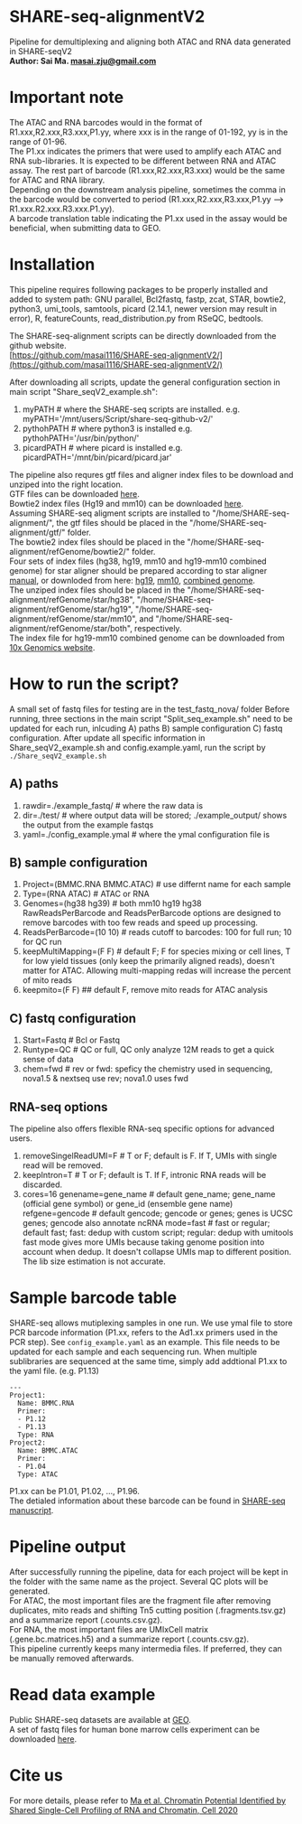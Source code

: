 <html>
  <head>
    <meta name="google-site-verification" content="FC8xEq44yQepn6GHyTtgwE8snz8H4lnnfgcJE16CIHY" />
  </head>
</html>

# SHARE-seq-alignmentV2
Pipeline for demultiplexing and aligning both ATAC and RNA data generated in SHARE-seqV2\
**Author: Sai Ma. masai.zju@gmail.com**

# Important note
The ATAC and RNA barcodes would in the format of R1.xxx,R2.xxx,R3.xxx,P1.yy, where xxx is in the range of 01-192, yy is in the range of 01-96.\
The P1.xx indicates the primers that were used to amplify each ATAC and RNA sub-libraries. It is expected to be different between RNA and ATAC assay. The rest part of barcode (R1.xxx,R2.xxx,R3.xxx) would be the same for ATAC and RNA library.\
Depending on the downstream analysis pipeline, sometimes the comma in the barcode would be converted to period (R1.xxx,R2.xxx,R3.xxx,P1.yy --> R1.xxx.R2.xxx.R3.xxx.P1.yy).\
A barcode translation table indicating the P1.xx used in the assay would be beneficial, when submitting data to GEO.

# Installation
This pipeline requires following packages to be properly installed and added to system path: GNU parallel, Bcl2fastq, fastp, zcat, STAR, bowtie2, python3, umi_tools, samtools, picard (2.14.1, newer version may result in error), R, featureCounts, read_distribution.py from RSeQC, bedtools. 

The SHARE-seq-alignment scripts can be directly downloaded from the github website.\
[https://github.com/masai1116/SHARE-seq-alignmentV2/](https://github.com/masai1116/SHARE-seq-alignmentV2/)

After downloading all scripts, update the general configuration section in main script "Share_seqV2_example.sh":
1) myPATH # where the SHARE-seq scripts are installed. e.g. myPATH='/mnt/users/Script/share-seq-github-v2/'
2) pythohPATH # where python3 is installed e.g. pythohPATH='/usr/bin/python/' 
3) picardPATH # where picard is installed e.g. picardPATH='/mnt/bin/picard/picard.jar'

The pipeline also requres gtf files and aligner index files to be download and unziped into the right location.\
GTF files can be downloaded [here](https://drive.google.com/file/d/1HuGLf0vSHO58Ek5HibTRiwXWBn9fBMTz/view?usp=sharing).\
Bowtie2 index files (Hg19 and mm10) can be downloaded [here](https://drive.google.com/file/d/1bXIxznwirsZ6DZhqK1gw6ZKlj-UjFRhn/view?usp=sharing).\
Assuming SHARE-seq aligment scripts are installed to "/home/SHARE-seq-alignment/", the gtf files should be placed in the "/home/SHARE-seq-alignment/gtf/" folder.\
The bowtie2 index files should be placed in the "/home/SHARE-seq-alignment/refGenome/bowtie2/" folder.\
Four sets of index files (hg38, hg19, mm10 and hg19-mm10 combined genome) for star aligner should be prepared according to star aligner [manual](https://github.com/alexdobin/STAR), or downloded from here: [hg19](https://drive.google.com/file/d/1IXI4DP-mjh2qc-EQe1WnWJQOCVEI4KVX/view?usp=sharing), [mm10](https://drive.google.com/file/d/1n0UwzOeUbX7TIBOrcBbXjgH3i0UH-Ka5/view?usp=sharing), [combined genome](https://drive.google.com/file/d/15Z2YMUDiavYG0s9zLFAbbwqA0VhVNu-f/view?usp=sharing).\
The unziped index files should be placed in the "/home/SHARE-seq-alignment/refGenome/star/hg38", "/home/SHARE-seq-alignment/refGenome/star/hg19", "/home/SHARE-seq-alignment/refGenome/star/mm10", and "/home/SHARE-seq-alignment/refGenome/star/both", respectively.\
The index file for hg19-mm10 combined genome can be downloaded from [10x Genomics website](https://support.10xgenomics.com/single-cell-gene-expression/software/downloads/latest).

# How to run the script?
A small set of fastq files for testing are in the test_fastq_nova/ folder
Before running, three sections in the main script "Split_seq_example.sh" need to be updated for each run, inlcuding 
A) paths B) sample configuration C) fastq configuration. After update all specific information in Share_seqV2_example.sh and config.example.yaml, run the script by ```./Share_seqV2_example.sh```
## A) paths
1) rawdir=./example_fastq/ # where the raw data is
2) dir=./test/ # where output data will be stored; ./example_output/ shows the output from the example fastqs 
3) yaml=./config_example.ymal # where the ymal configuration file is

## B) sample configuration
1) Project=(BMMC.RNA BMMC.ATAC) # use differnt name for each sample 
2) Type=(RNA ATAC)  # ATAC or RNA
3) Genomes=(hg38 hg39) # both mm10 hg19 hg38 \
RawReadsPerBarcode and ReadsPerBarcode options are designed to remove barcodes with too few reads and speed up processing. 
4) ReadsPerBarcode=(10 10) # reads cutoff to barcodes: 100 for full run; 10 for QC run
5) keepMultiMapping=(F F)  # default F; F for species mixing or cell lines, T for low yield tissues (only keep the primarily aligned reads), doesn't matter for ATAC. Allowing multi-mapping redas will increase the percent of mito reads
6) keepmito=(F F) ## default F, remove mito reads for ATAC analysis

## C) fastq configuration
1) Start=Fastq # Bcl or Fastq
2) Runtype=QC # QC or full, QC only analyze 12M reads to get a quick sense of data
3) chem=fwd # rev or fwd: speficy the chemistry used in sequencing, nova1.5 & nextseq use rev; nova1.0 uses fwd

## RNA-seq options
The pipeline also offers flexible RNA-seq specific options for advanced users. 
1) removeSingelReadUMI=F # T or F; default is F. If T, UMIs with single read will be removed.
2) keepIntron=T # T or F; default is T. If F, intronic RNA reads will be discarded.
3) cores=16
genename=gene_name # default gene_name; gene_name (official gene symbol) or gene_id (ensemble gene name)
refgene=gencode # default gencode; gencode or genes; genes is UCSC genes; gencode also annotate ncRNA
mode=fast # fast or regular; default fast; fast: dedup with custom  script; regular: dedup with umitools
fast mode gives more UMIs because taking genome position into account when dedup. It doesn't collapse UMIs map to different position. The lib size estimation is not accurate.

# Sample barcode table
SHARE-seq allows mutiplexing samples in one run. We use ymal file to store PCR barcode information (P1.xx, refers to the Ad1.xx primers used in the PCR step). See ```config_example.yaml``` as an example. This file needs to be updated for each sample and each sequencing run. When multiple sublibraries are sequenced at the same time, simply add addtional P1.xx to the yaml file. (e.g. P1.13)
```
---
Project1:
  Name: BMMC.RNA
  Primer:
  - P1.12
  - P1.13
  Type: RNA
Project2:
  Name: BMMC.ATAC
  Primer:
  - P1.04
  Type: ATAC
```        
P1.xx can be P1.01, P1.02, ..., P1.96.\
The detialed information about these barcode can be found in [SHARE-seq manuscript](https://www.sciencedirect.com/science/article/pii/S0092867420312538).

# Pipeline output
After successfully running the pipeline, data for each project will be kept in the folder with the same name as the project. 
Several QC plots will be generated.\
For ATAC, the most important files are the fragment file after removing duplicates, mito reads and shifting Tn5 cutting position (.fragments.tsv.gz) and a summarize report (.counts.csv.gz).\
For RNA, the most important files are UMIxCell matrix (.gene.bc.matrices.h5) and a summarize report (.counts.csv.gz).\
This pipeline currently keeps many intermedia files. If preferred, they can be manually removed afterwards.

# Read data example
Public SHARE-seq datasets are available at [GEO](https://www.ncbi.nlm.nih.gov/geo/query/acc.cgi?acc=GSE140203).\
A set of fastq files for human bone marrow cells experiment can be downloaded [here](https://drive.google.com/drive/folders/19HdjJuWrpRJz8OeB6YNUMSojPyTMV7OP?usp=sharing).

# Cite us
For more details, please refer to [Ma et al. Chromatin Potential Identified by Shared Single-Cell Profiling of RNA and Chromatin, Cell 2020](https://www.sciencedirect.com/science/article/pii/S0092867420312538)
